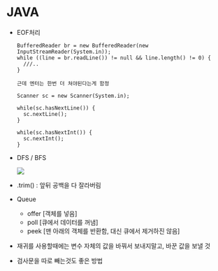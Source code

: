 # JAVA

- EOF처리

  ```
  BufferedReader br = new BufferedReader(new InputStreamReader(System.in));
  while ((line = br.readLine()) != null && line.length() != 0) {
    ///..
  }

  근데 엔터는 한번 더 쳐야된다는게 함정

  Scanner sc = new Scanner(System.in);

  while(sc.hasNextLine()) {
    sc.nextLine();
  }

  while(sc.hasNextInt()) {
    sc.nextInt();
  }
  ```

- DFS / BFS

  ![](https://cdn.namuwikiusercontent.com/s/1fe9246903b78fae07577b243a0b22791e02cb39640d5cbaae10d9849343b4ea6f162a9a677a5892fbf7819abd4ef7221ebd3608849cfb66793411fb5e6439514ed5c5e86db6d87a310ee3a249998ad2?e=1528159424&k=r3mCuuvSpH1FMcdeAaKDiw)

- .trim() : 앞뒤 공백을 다 잘라버림

- Queue

  - offer [객체를 넣음]
  - poll [큐에서 데이터를 꺼냄]
  - peek [맨 아래의 객체를 반환함, 대신 큐에서 제거하진 않음]

- 재귀를 사용할때에는 변수 자체의 값을 바꿔서 보내지말고, 바꾼 값을 보낼 것

- 검사문을 따로 빼는것도 좋은 방법



















